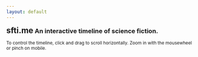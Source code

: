 ```yaml
---
layout: default
---
```


<div class="jumbotron">
  <h2 class="display-4" style="display:inline;">sfti.me</h2>
  <h3 style="display:inline;">An interactive timeline of science fiction.</h3>
  <p class="lead"><small>To control the timeline, click and drag to scroll horizontally. Zoom in with the mousewheel or pinch on mobile.</small></p>
</div>
